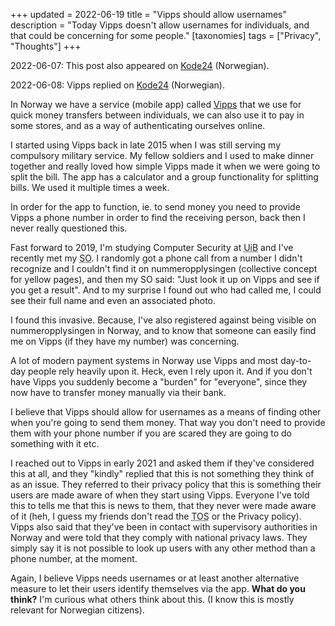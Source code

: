 +++
updated = 2022-06-19
title = "Vipps should allow usernames"
description = "Today Vipps doesn't allow usernames for individuals, and that could be concerning for some people."
[taxonomies]
tags = ["Privacy", "Thoughts"]
+++

<aside class="notice note">
  <p>
    2022-06-07: This post also appeared on <a href="https://www.kode24.no/artikkel/vipps-kan-fortsatt-avslore-hemmelige-telefonnummer-na-etterlyser-utvikler-brukernavn/76237055" target="_blank">Kode24</a> (Norwegian).
  </p>
  <p>
    2022-06-08: Vipps replied on <a href="https://www.kode24.no/artikkel/vipps-jobber-med-losninger-for-anonyme-brukere-vi-har-ikke-knekt-koden-enna/76289259" target="_blank">Kode24</a> (Norwegian).
  </p>
</aside>

In Norway we have a service (mobile app) called [Vipps][vipps] that we use for
quick money transfers between individuals, we can also use it to pay in some
stores, and as a way of authenticating ourselves online.

I started using Vipps back in late 2015 when I was still serving my compulsory
military service. My fellow soldiers and I used to make dinner together and
really loved how simple Vipps made it when we were going to split the bill. The
app has a calculator and a group functionality for splitting bills. We used it
multiple times a week.

In order for the app to function, ie. to send money you need to provide Vipps a
phone number in order to find the receiving person, back then I never really
questioned this.

Fast forward to 2019, I'm studying Computer Security at <abbr title="University
of Bergen">UiB</abbr> and I've recently met my
<abbr title="significant other">SO</abbr>. I randomly got a phone call from a
number I didn't recognize and I couldn't find it on nummeropplysingen
(collective concept for yellow pages), and then my SO said: "Just look it up on
Vipps and see if you get a result". And to my surprise I found out who had
called me, I could see their full name and even an associated photo.

I found this invasive. Because, I've also registered against being visible on
nummeropplysingen in Norway, and to know that someone can easily find me on
Vipps (if they have my number) was concerning.

A lot of modern payment systems in Norway use Vipps and most day-to-day people
rely heavily upon it. Heck, even I rely upon it. And if you don't have Vipps you
suddenly become a "burden" for "everyone", since they now have to transfer money
manually via their bank.

I believe that Vipps should allow for usernames as a means of finding other when
you're going to send them money. That way you don't need to provide them with
your phone number if you are scared they are going to do something with it etc.

I reached out to Vipps in early 2021 and asked them if they've considered this
at all, and they "kindly" replied that this is not something they think of as an
issue. They referred to their privacy policy that this is something their users
are made aware of when they start using Vipps. Everyone I've told this to tells
me that this is news to them, that they never were made aware of it (heh, I
guess my friends don't read the <abbr title="Terms of Service">TOS</abbr> or the
Privacy policy). Vipps also said that they've been in contact with supervisory
authorities in Norway and were told that they comply with national privacy laws.
They simply say it is not possible to look up users with any other method than a
phone number, at the moment.

Again, I believe Vipps needs usernames or at least another alternative measure
to let their users identify themselves via the app. **What do you think?** I'm
curious what others think about this. (I know this is mostly relevant for
Norwegian citizens).

[vipps]: https://vipps.no
